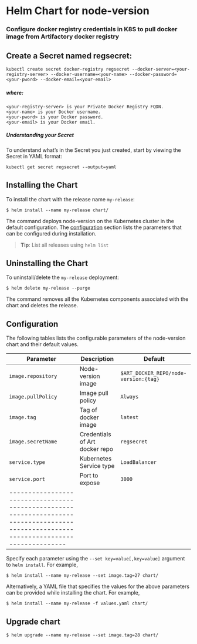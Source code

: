 # Helm Chart for node-version

### Configure docker registry credentials in K8S to pull docker image from Artifactory docker registry

## Create a Secret named regsecret:
```
kubectl create secret docker-registry regsecret --docker-server=<your-registry-server> --docker-username=<your-name> --docker-password=<your-pword> --docker-email=<your-email>
```
##### where:
```
<your-registry-server> is your Private Docker Registry FQDN.
<your-name> is your Docker username.
<your-pword> is your Docker password.
<your-email> is your Docker email.
```

##### Understanding your Secret

To understand what’s in the Secret you just created, start by viewing the Secret in YAML format:
```
kubectl get secret regsecret --output=yaml
```

## Installing the Chart

To install the chart with the release name `my-release`:

```console
$ helm install --name my-release chart/
```

The command deploys node-version on the Kubernetes cluster in the default configuration. The [configuration](#configuration) section lists the parameters that can be configured during installation.

> **Tip**: List all releases using `helm list`

## Uninstalling the Chart

To uninstall/delete the `my-release` deployment:

```console
$ helm delete my-release --purge
```

The command removes all the Kubernetes components associated with the chart and deletes the release.

## Configuration

The following tables lists the configurable parameters of the node-version chart and their default values.

|           Parameter                |             Description             |                        Default                            |
|------------------------------------|-------------------------------------|-----------------------------------------------------------|
| `image.repository`                 | Node-version image                  | `$ART_DOCKER_REPO/node-version:{tag}`                     |
| `image.pullPolicy`                 | Image pull policy                   | `Always`                                            |
| `image.tag`                        | Tag of docker image                 | `latest`                                                  |
| `image.secretName`                 | Credentials of Art docker repo      | `regsecret`                                               |
| `service.type`                     | Kubernetes Service type             | `LoadBalancer`                                            |
| `service.port`                     | Port to expose                      | `3000`                                                    |
|--------------------------------------------------------------------------------------------------------------------------------------|

Specify each parameter using the `--set key=value[,key=value]` argument to `helm install`. For example,

```console
$ helm install --name my-release --set image.tag=27 chart/
```

Alternatively, a YAML file that specifies the values for the above parameters can be provided while installing the chart. For example,

```console
$ helm install --name my-release -f values.yaml chart/
```

## Upgrade chart
```console
$ helm upgrade --name my-release --set image.tag=28 chart/
```

